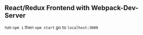 ## React/Redux Frontend with Webpack-Dev-Server

run `npm i`
then `npm start`
go to `localhost:3000`
